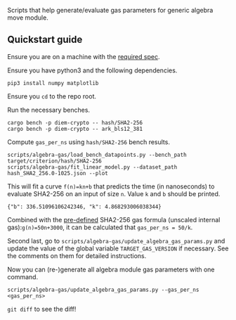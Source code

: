 Scripts that help generate/evaluate gas parameters for generic algebra move module.

## Quickstart guide
Ensure you are on a machine with the [required spec](https://diem.dev/nodes/validator-node/operator/node-requirements/).

Ensure you have python3 and the following dependencies.
```
pip3 install numpy matplotlib
```

Ensure you `cd` to the repo root.

Run the necessary benches.
```
cargo bench -p diem-crypto -- hash/SHA2-256
cargo bench -p diem-crypto -- ark_bls12_381
```

Compute `gas_per_ns` using `hash/SHA2-256` bench results.
```
scripts/algebra-gas/load_bench_datapoints.py --bench_path target/criterion/hash/SHA2-256
scripts/algebra-gas/fit_linear_model.py --dataset_path hash_SHA2_256.0-1025.json --plot
```
This will fit a curve `f(n)=kn+b`
that predicts the time (in nanoseconds) to evaluate SHA2-256 on an input of size `n`.
Value `k` and `b` should be printed.
```
{"b": 336.51096106242346, "k": 4.868293006038344}
```

Combined with the [pre-defined](https://github.com/aptos-labs/diem-core/blob/28df4c1f0ea0d6c6dc6b0460257aa9086e830d1a/diem-move/diem-gas/src/move_stdlib.rs#L17-L18) SHA2-256 gas formula (unscaled internal gas):`g(n)=50n+3000`,
it can be calculated that `gas_per_ns = 50/k`.

Second last, go to `scripts/algebra-gas/update_algebra_gas_params.py`
and update the value of the global variable `TARGET_GAS_VERSION` if necessary.
See the comments on them for detailed instructions.

Now you can (re-)generate all algebra module gas parameters with one command.
```
scripts/algebra-gas/update_algebra_gas_params.py --gas_per_ns <gas_per_ns>
```

`git diff` to see the diff!

